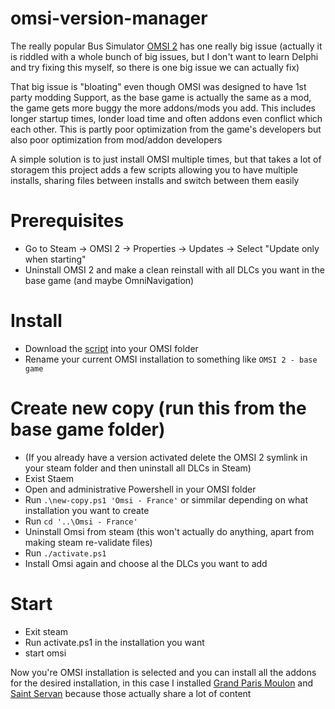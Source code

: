 # omsi-version-manager

The really popular Bus Simulator [OMSI 2](https://store.steampowered.com/app/252530/OMSI_2_Steam_Edition/) has one really big issue 
(actually it is riddled with a whole bunch of big issues, but I don't want to learn Delphi and try fixing this myself, so there is one big issue we can actually fix)

That big issue is "bloating" even though OMSI was designed to have 1st party modding Support, as the base game is actually the same as a mod, the game gets more buggy the more addons/mods you add. This includes longer startup times, londer load time and often addons even conflict which each other. This is partly poor optimization from the
game's developers but also poor optimization from mod/addon developers

A simple solution is to just install OMSI multiple times, but that takes a lot of storagem this project adds a few scripts allowing you to have multiple installs, sharing files between installs and switch between them easily

# Prerequisites
- Go to Steam -> OMSI 2 -> Properties -> Updates -> Select "Update only when starting"
- Uninstall OMSI 2 and make a clean reinstall with all DLCs you want in the base game (and maybe OmniNavigation)

# Install
- Download the [script](https://raw.githubusercontent.com/DRSchlaubi/omsi-version-manager/main/LICENSE) into your OMSI folder
- Rename your current OMSI installation to something like `OMSI 2 - base game`

# Create new copy (run this from the base game folder)
- (If you already have a version activated delete the OMSI 2 symlink in your steam folder and then uninstall all DLCs in Steam)
- Exist Staem
- Open and administrative Powershell in your OMSI folder
- Run `.\new-copy.ps1 'Omsi - France'` or simmilar depending on what installation you want to create
- Run `cd '..\Omsi - France'`
- Uninstall Omsi from steam (this won't actually do anything, apart from making steam re-validate files)
- Run `./activate.ps1`
- Install Omsi again and choose al the DLCs you want to add

# Start
- Exit steam
- Run activate.ps1 in the installation you want
- start omsi

Now you're OMSI installation is selected and you can install all the addons for the desired installation, in this case I installed [Grand Paris Moulon](https://store.steampowered.com/app/1475580/OMSI_2_Addon_Grand_ParisMoulon/) 
and [Saint Servan](https://store.steampowered.com/app/1475580/OMSI_2_Addon_Grand_ParisMoulon/) because those actually share a lot of content
